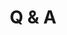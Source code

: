 ---
# Determines which item appears first on the schedule (lowest number (0) appears first)
sequence_id: 5

# Time of the event
time: 11:25 - 11:35

# Title of the event
title: Q & A

# Image
img: ../speakers/SusanZhang.png
img_link: https://twitter.com/suchenzang
---